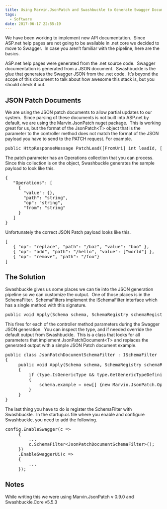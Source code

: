 ```yaml
---
title: Using Marvin.JsonPatch and Swashbuckle to Generate Swagger Documents
tags:
  - Software
date: 2017-06-17 22:55:19
---
```


We have been working to implement new API documentation.&nbsp; Since ASP.net help pages are not going to be available in .net core we decided to move to Swagger.&nbsp; In case you aren’t familiar with the pipeline, here are the basics.&nbsp; 

ASP.net help pages were generated from the .net source code.&nbsp; Swagger documentation is generated from a JSON document.&nbsp; Swashbuckle is the glue that generates the Swagger JSON from the .net code.&nbsp; It’s beyond the scope of this document to talk about how awesome this stack is, but you should check it out.&nbsp; 

## JSON Patch Documents

We are using the JSON patch documents to allow partial updates to our system.&nbsp; Since parsing of these documents is not built into ASP.net by default, we are using the Marvin.JsonPatch nuget package.&nbsp; This is working great for us, but the format of the JsonPatch&lt;T&gt; object that is the parameter to the controller method does not match the format of the JSON payload you have to send to the PATCH request. For example. 
<pre class="prettyprint">public HttpResponseMessage PatchLead([FromUri] int leadId, [FromBody] JsonPatchDocument&lt;PatchLeadViewModel&gt; patch)</pre>

The patch parameter has an Operations collection that you can process.&nbsp; Since this collection is on the object, Swashbuckle generates the sample payload to look like this.&nbsp; 
<pre class="prettyprint">{
&nbsp;&nbsp; "Operations": [
&nbsp;&nbsp;&nbsp;&nbsp; {
&nbsp;&nbsp;&nbsp;&nbsp;&nbsp;&nbsp; "value": {},
&nbsp;&nbsp;&nbsp;&nbsp;&nbsp;&nbsp; "path": "string",
&nbsp;&nbsp;&nbsp;&nbsp;&nbsp;&nbsp; "op": "string",
&nbsp;&nbsp;&nbsp;&nbsp;&nbsp;&nbsp; "from": "string"
&nbsp;&nbsp;&nbsp;&nbsp; }
&nbsp;&nbsp; ]
}</pre>

Unfortunately the correct JSON Patch payload looks like this. 
<pre class="prettyprint">[
&nbsp;&nbsp; { "op": "replace", "path": "/baz", "value": "boo" },
&nbsp;&nbsp; { "op": "add", "path": "/hello", "value": ["world"] },
&nbsp;&nbsp; { "op": "remove", "path": "/foo"}
]</pre>

## The Solution

Swashbuckle gives us some places we can tie into the JSON generation pipeline so we can customize the output.&nbsp; One of those places is in the SchemaFilter.&nbsp; SchemaFilters implement the ISchemaFilter interface which has a single method with this signature. 
<pre class="prettyprint">public void Apply(Schema schema, SchemaRegistry schemaRegistry, Type type)</pre>

This fires for each of the controller method parameters during the Swagger JSON generation.&nbsp; You can inspect the type, and if needed override the default output from Swashbuckle.&nbsp; This is a class that looks for all parameters that implement JsonPatchDocument&lt;T&gt; and replaces the generated output with a simple JSON Patch document example.&nbsp; 
<pre class="prettyprint">public class JsonPatchDocumentSchemaFilter : ISchemaFilter
{
&nbsp;&nbsp;&nbsp;&nbsp; public void Apply(Schema schema, SchemaRegistry schemaRegistry, Type type)
&nbsp;&nbsp;&nbsp;&nbsp; {
&nbsp;&nbsp;&nbsp;&nbsp;&nbsp;&nbsp;&nbsp;&nbsp; if (type.IsGenericType &amp;&amp; type.GetGenericTypeDefinition() == typeof(JsonPatchDocument&lt;&gt;))
&nbsp;&nbsp;&nbsp;&nbsp;&nbsp;&nbsp;&nbsp;&nbsp; {
&nbsp;&nbsp;&nbsp;&nbsp;&nbsp;&nbsp;&nbsp;&nbsp;&nbsp;&nbsp;&nbsp;&nbsp; schema.example = new[] {new Marvin.JsonPatch.Operations.Operation() {op = "replace", path = "/SamplePath", value = "UpdatedValue"}};
&nbsp;&nbsp;&nbsp;&nbsp;&nbsp;&nbsp;&nbsp;&nbsp; }
&nbsp;&nbsp;&nbsp;&nbsp; }
}</pre>

The last thing you have to do is register the SchemaFilter with Swashbuckle.&nbsp; In the startup.cs file where you enable and configure Swashbuckle, you need to add the following.
<pre class="prettyprint">config.EnableSwagger(c =&gt;
&nbsp;&nbsp;&nbsp;&nbsp; {
&nbsp;&nbsp;&nbsp;&nbsp;&nbsp;&nbsp;&nbsp;&nbsp; ...
&nbsp;&nbsp;&nbsp;&nbsp;&nbsp;&nbsp;&nbsp;&nbsp; c.SchemaFilter&lt;JsonPatchDocumentSchemaFilter&gt;();
&nbsp;&nbsp;&nbsp;&nbsp; })
&nbsp;&nbsp;&nbsp;&nbsp; .EnableSwaggerUi(c =&gt;
&nbsp;&nbsp;&nbsp;&nbsp; {
&nbsp;&nbsp;&nbsp;&nbsp;&nbsp;&nbsp;&nbsp;&nbsp; ...
&nbsp;&nbsp;&nbsp;&nbsp; });</pre>

## Notes

While writing this we were using Marvin.JsonPatch v 0.9.0 and Swashbuckle.Core v5.5.3